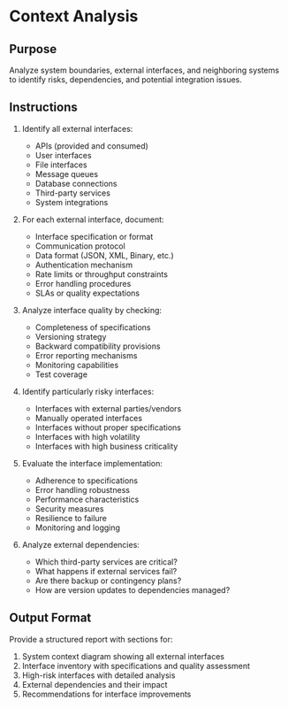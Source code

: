# Context Analysis

## Purpose
Analyze system boundaries, external interfaces, and neighboring systems to identify risks, dependencies, and potential integration issues.

## Instructions
1. Identify all external interfaces:
   - APIs (provided and consumed)
   - User interfaces
   - File interfaces
   - Message queues
   - Database connections
   - Third-party services
   - System integrations

2. For each external interface, document:
   - Interface specification or format
   - Communication protocol
   - Data format (JSON, XML, Binary, etc.)
   - Authentication mechanism
   - Rate limits or throughput constraints
   - Error handling procedures
   - SLAs or quality expectations

3. Analyze interface quality by checking:
   - Completeness of specifications
   - Versioning strategy
   - Backward compatibility provisions
   - Error reporting mechanisms
   - Monitoring capabilities
   - Test coverage

4. Identify particularly risky interfaces:
   - Interfaces with external parties/vendors
   - Manually operated interfaces
   - Interfaces without proper specifications
   - Interfaces with high volatility
   - Interfaces with high business criticality

5. Evaluate the interface implementation:
   - Adherence to specifications
   - Error handling robustness
   - Performance characteristics
   - Security measures
   - Resilience to failure
   - Monitoring and logging

6. Analyze external dependencies:
   - Which third-party services are critical?
   - What happens if external services fail?
   - Are there backup or contingency plans?
   - How are version updates to dependencies managed?

## Output Format
Provide a structured report with sections for:
1. System context diagram showing all external interfaces
2. Interface inventory with specifications and quality assessment
3. High-risk interfaces with detailed analysis
4. External dependencies and their impact
5. Recommendations for interface improvements
